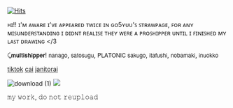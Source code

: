 <a href="https://hits.sh/github.com/valkyrei/"><img alt="Hits" src="https://hits.sh/github.com/valkyrei.svg?style=plastic&label=views&color=555555&logo=4chan"/></a>

ʜɪ!! ɪ'ᴍ ᴀᴡᴀʀᴇ ɪ'ᴠᴇ ᴀᴘᴘᴇᴀʀᴇᴅ ᴛᴡɪᴄᴇ ɪɴ ɢᴏ5ʏᴜᴜ'ꜱ ꜱᴛʀᴀᴡᴘᴀɢᴇ, ꜰᴏʀ ᴀɴʏ ᴍɪꜱᴜɴᴅᴇʀꜱᴛᴀɴᴅɪɴɢ ɪ ᴅɪᴅɴᴛ ʀᴇᴀʟɪꜱᴇ ᴛʜᴇʏ ᴡᴇʀᴇ ᴀ ᴘʀᴏꜱʜɪᴘᴘᴇʀ ᴜɴᴛɪʟ ɪ ꜰɪɴɪꜱʜᴇᴅ ᴍʏ ʟᴀꜱᴛ ᴅʀᴀᴡɪɴɢ </3

⤹𝗺𝘂𝗹𝘁𝗶𝘀𝗵𝗶𝗽𝗽𝗲𝗿! 𝗇𝖺𝗇𝖺𝗀𝗈, 𝗌𝖺𝗍𝗈𝗌𝗎𝗀𝗎, 𝖯𝖫𝖠𝖳𝖮𝖭𝖨𝖢 𝗌𝖺𝗄𝗎𝗀𝗈, 𝗂𝗍𝖺𝖿𝗎𝗌𝗁𝗂, 𝗇𝗈𝖻𝖺𝗆𝖺𝗄𝗂, 𝗂𝗇𝗎𝗈𝗄𝗄𝗈

<a href="https://www.tiktok.com/@valkyrei__">tiktok</a> <a href="https://character.ai/profile/distariouss">cai</a> <a href="https://janitorai.com/profiles/7e68c6a0-b6fd-43a0-b5a2-4a3e9a9efead_profile-of-valkyrei">janitorai</a>

![download (1)](https://github.com/user-attachments/assets/44f18b49-ac5a-4934-9e9d-def84ec94091)
<img src="[paris.jpg](https://github.com/user-attachments/assets/44f18b49-ac5a-4934-9e9d-def84ec94091)" class="center">

𝚖𝚢 𝚠𝚘𝚛𝚔, 𝚍𝚘 𝚗𝚘𝚝 𝚛𝚎𝚞𝚙𝚕𝚘𝚊𝚍





<!--
**valkyrei1/valkyrei1** is a ✨ _special_ ✨ repository because its `README.md` (this file) appears on your GitHub profile.

Here are some ideas to get you started:

- 🔭 I’m currently working on ...
- 🌱 I’m currently learning ...
- 👯 I’m looking to collaborate on ...
- 🤔 I’m looking for help with ...
- 💬 Ask me about ...
- 📫 How to reach me: ...
- 😄 Pronouns: ...
- ⚡ Fun fact: ...
-->
